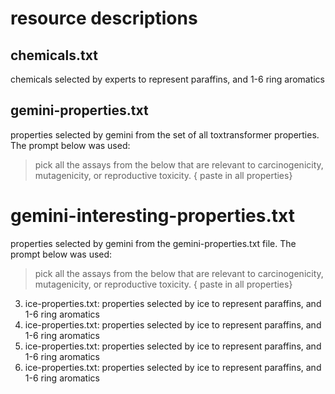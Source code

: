 # resource descriptions

## chemicals.txt
chemicals selected by experts to represent paraffins, and 1-6 ring aromatics

## gemini-properties.txt
properties selected by gemini from the set of all toxtransformer properties. The prompt below was used:

> pick all the assays from the below that are relevant to carcinogenicity, mutagenicity, or reproductive toxicity. 
> { paste in all properties}

# gemini-interesting-properties.txt
properties selected by gemini from the gemini-properties.txt file. The prompt below was used:

> pick all the assays from the below that are relevant to carcinogenicity, mutagenicity, or reproductive toxicity. 
> { paste in all properties}

3. ice-properties.txt: properties selected by ice to represent paraffins, and 1-6 ring aromatics
4. ice-properties.txt: properties selected by ice to represent paraffins, and 1-6 ring aromatics
5. ice-properties.txt: properties selected by ice to represent paraffins, and 1-6 ring aromatics
6. ice-properties.txt: properties selected by ice to represent paraffins, and 1-6 ring aromatics
